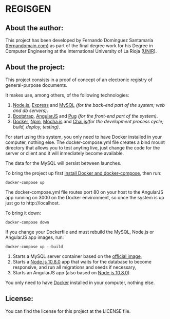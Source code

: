 # REGISGEN

## About the author:

This project has been developed by Fernando Domínguez Santamaría ([fernandomain.com](https://fernandomain.com)) as part of the final degree work for his Degree in Computer Engineering at the International University of La Rioja ([UNIR](https://wwww.unir.net)).

## About the project:

This project consists in a proof of concept of an electronic registry of general-purpose documents.

It makes use, among others, of the following technologies:

1. [Node.js](https://nodejs.org), [Express](https://expressjs.com) and [MySQL](https://www.mysql.com/) *(for the back-end part of the system; web and db servers)*.
2. [Bootstrap](https://getbootstrap.com/), [AngularJS](https://angularjs.org/) and [Pug](https://pugjs.org) *(for the front-end part of the system)*.
3. [Docker](https://www.docker.com/), [Npm](ww.npmjs.com), [Mocha.js](https://mochajs.org/) and [Chai.js](https://chaijs.com/)*(for the development process cycle; build, deploy, testing)*.

For start using this system, you only need to have Docker installed in your computer, nothing else. The docker-compose.yml file creates a bind mount directory that allows you to test anyting live, just change the code for the server or client and it will inmediately become available.

The data for the MySQL will persist between launches.

To bring the project up first [install Docker and docker-compose](https://www.docker.com/), then run:

```
docker-compose up
```

The docker-compose.yml file routes port 80 on your host to the AngularJS app running on 3000 on the Docker environment, so once the system is up just go to http://localhost.

To bring it down:

```
docker-compose down
```

If you change your Dockerfile and must rebuild the MySQL, Node.js or AngularJS app images, run:

```
docker-compose up --build
```


1. Starts a MySQL server container based on the [official image](https://hub.docker.com/_/mysql/),
2. Starts a [Node.js 10.8.0](https://hub.docker.com/_/node/) app that waits for the database to become responsive, and run all migrations and seeds if necessary,
3. Starts an AngularJS app (also based on [Node.js 10.8.0](https://hub.docker.com/_/node/)).

You only need to have [Docker](https://www.docker.com/) installed in your computer, nothing else.

## License:

You can find the license for this project at the LICENSE file.